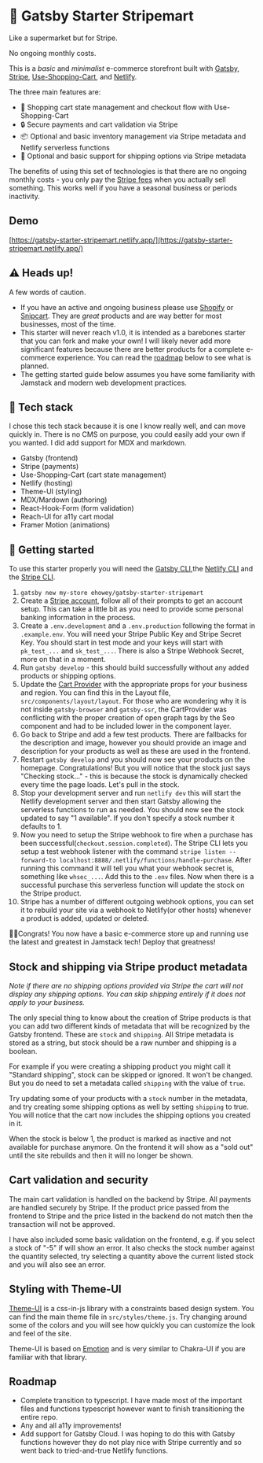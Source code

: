 # 🏪 Gatsby Starter Stripemart

Like a supermarket but for Stripe.

No ongoing monthly costs.

This is a _basic_ and _minimalist_ e-commerce storefront built with [Gatsby](https://www.gatsbyjs.com/), [Stripe](https://stripe.com), [Use-Shopping-Cart](https://useshoppingcart.com/), and [Netlify](https://www.netlify.com/).

The three main features are:

- 🛒 Shopping cart state management and checkout flow with Use-Shopping-Cart
- 🔒 Secure payments and cart validation via Stripe
- 📦 Optional and basic inventory management via Stripe metadata and Netlify serverless functions
- 🚚 Optional and basic support for shipping options via Stripe metadata

The benefits of using this set of technologies is that there are no ongoing monthly costs - you only pay the [Stripe fees](https://stripe.com/pricing) when you actually sell something. This works well if you have a seasonal business or periods inactivity.

## Demo

[https://gatsby-starter-stripemart.netlify.app/](https://gatsby-starter-stripemart.netlify.app/)

## ⚠️ Heads up!

A few words of caution.

- If you have an active and ongoing business please use [Shopify](https://www.shopify.com/) or [Snipcart](https://snipcart.com/). They are _great_ products and are way better for most businesses, most of the time.
- This starter will never reach v1.0, it is intended as a barebones starter that you can fork and make your own! I will likely never add more significant features because there are better products for a complete e-commerce experience. You can read the [roadmap](#roadmap) below to see what is planned.
- The getting started guide below assumes you have some familiarity with Jamstack and modern web development practices.

## 🧱 Tech stack

I chose this tech stack because it is one I know really well, and can move quickly in. There is no CMS on purpose, you could easily add your own if you wanted. I did add support for MDX and markdown.

- Gatsby (frontend)
- Stripe (payments)
- Use-Shopping-Cart (cart state management)
- Netlify (hosting)
- Theme-UI (styling)
- MDX/Mardown (authoring)
- React-Hook-Form (form validation)
- Reach-UI for a11y cart modal
- Framer Motion (animations)

## 🚀 Getting started

To use this starter properly you will need the [Gatsby CLI](https://www.gatsbyjs.com/docs/reference/gatsby-cli/),the [Netlify CLI](https://docs.netlify.com/cli/get-started/) and the [Stripe CLI](https://stripe.com/docs/stripe-cli).

1. `gatsby new my-store ehowey/gatsby-starter-stripemart`
2. Create a [Stripe account](https://dashboard.stripe.com/register), follow all of their prompts to get an account setup. This can take a little bit as you need to provide some personal banking information in the process.
3. Create a `.env.development` and a `.env.production` following the format in `.example.env`. You will need your Stripe Public Key and Stripe Secret Key. You should start in test mode and your keys will start with `pk_test_...` and `sk_test_...`. There is also a Stripe Webhook Secret, more on that in a moment.
4. Run `gatsby develop` - this should build successfully without any added products or shipping options.
5. Update the [Cart Provider](https://useshoppingcart.com/docs/usage/cart-provider) with the appropriate props for your business and region. You can find this in the Layout file, `src/components/layout/layout`. For those who are wondering why it is not inside `gatsby-browser` and `gatsby-ssr`, the CartProvider was conflicting with the proper creation of open graph tags by the Seo component and had to be included lower in the component layer.
6. Go back to Stripe and add a few test products. There are fallbacks for the description and image, however you should provide an image and description for your products as well as these are used in the frontend.
7. Restart `gatsby develop` and you should now see your products on the homepage. Congratulations! But you will notice that the stock just says "Checking stock..." - this is because the stock is dynamically checked every time the page loads. Let's pull in the stock.
8. Stop your development server and run `netlify dev` this will start the Netlify development server and then start Gatsby allowing the serverless functions to run as needed. You should now see the stock updated to say "1 available". If you don't specify a stock number it defaults to 1.
9. Now you need to setup the Stripe webhook to fire when a purchase has been successful(`checkout.session.completed`). The Stripe CLI lets you setup a test webhook listener with the command `stripe listen --forward-to localhost:8888/.netlify/functions/handle-purchase`. After running this command it will tell you what your webhook secret is, something like `whsec_...`. Add this to the `.env` files. Now when there is a successful purchase this serverless function will update the stock on the Stripe product.
10. Stripe has a number of different outgoing webhook options, you can set it to rebuild your site via a webhook to Netlify(or other hosts) whenever a product is added, updated or deleted.

🎉🎉Congrats! You now have a basic e-commerce store up and running use the latest and greatest in Jamstack tech! Deploy that greatness!

## Stock and shipping via Stripe product metadata

_Note if there are no shipping options provided via Stripe the cart will not display any shipping options. You can skip shipping entirely if it does not apply to your business._

The only special thing to know about the creation of Stripe products is that you can add two different kinds of metadata that will be recognized by the Gatsby frontend. These are `stock` and `shipping`. All Stripe metadata is stored as a string, but stock should be a raw number and shipping is a boolean.

For example if you were creating a shipping product you might call it "Standard shipping", stock can be skipped or ignored. It won't be changed. But you do need to set a metadata called `shipping` with the value of `true`.

Try updating some of your products with a `stock` number in the metadata, and try creating some shipping options as well by setting `shipping` to true. You will notice that the cart now includes the shipping options you created in it.

When the stock is below 1, the product is marked as inactive and not available for purchase anymore. On the frontend it will show as a "sold out" until the site rebuilds and then it will no longer be shown.

## Cart validation and security

The main cart validation is handled on the backend by Stripe. All payments are handled securely by Stripe. If the product price passed from the frontend to Stripe and the price listed in the backend do not match then the transaction will not be approved.

I have also included some basic validation on the frontend, e.g. if you select a stock of "-5" if will show an error. It also checks the stock number against the quantity selected, try selecting a quantity above the current listed stock and you will also see an error.

## Styling with Theme-UI

[Theme-UI](https://theme-ui.com/) is a css-in-js library with a constraints based design system. You can find the main theme file in `src/styles/theme.js`. Try changing around some of the colors and you will see how quickly you can customize the look and feel of the site.

Theme-UI is based on [Emotion](https://emotion.sh/) and is very similar to Chakra-UI if you are familiar with that library.

## Roadmap

- Complete transition to typescript. I have made most of the important files and functions typescript however want to finish transitioning the entire repo.
- Any and all a11y improvements!
- Add support for Gatsby Cloud. I was hoping to do this with Gatsby functions however they do not play nice with Stripe currently and so went back to tried-and-true Netlify functions.
